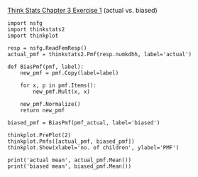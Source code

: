 [Think Stats Chapter 3 Exercise 1](http://greenteapress.com/thinkstats2/html/thinkstats2004.html#toc31) (actual vs. biased)

    import nsfg
    import thinkstats2
    import thinkplot

    resp = nsfg.ReadFemResp()
    actual_pmf = thinkstats2.Pmf(resp.numkdhh, label='actual')

    def BiasPmf(pmf, label):
        new_pmf = pmf.Copy(label=label)

        for x, p in pmf.Items():
            new_pmf.Mult(x, x)

        new_pmf.Normalize()
        return new_pmf

    biased_pmf = BiasPmf(pmf_actual, label='biased')

    thinkplot.PrePlot(2)
    thinkplot.Pmfs([actual_pmf, biased_pmf])
    thinkplot.Show(xlabel='no. of children', ylabel='PMF')

    print('actual mean', actual_pmf.Mean())
    print('biased mean', biased_pmf.Mean())
